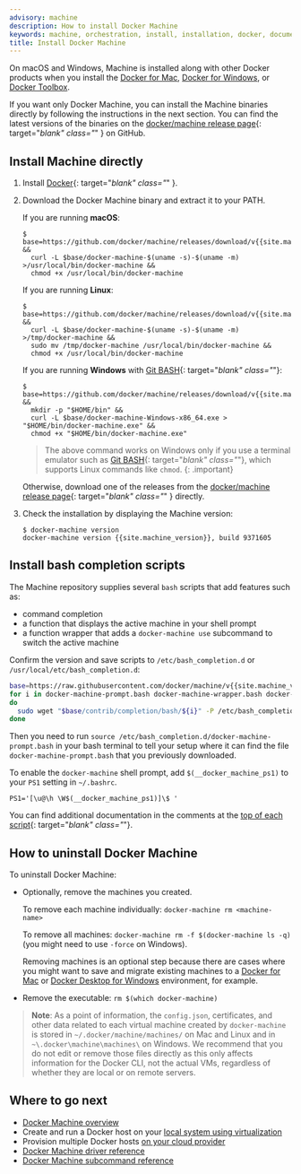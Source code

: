 ```yaml
---
advisory: machine
description: How to install Docker Machine
keywords: machine, orchestration, install, installation, docker, documentation, uninstall Docker Machine, uninstall
title: Install Docker Machine
---
```


On macOS and Windows, Machine is installed along with other Docker products when
you install the [Docker for Mac](/docker-for-mac/index.md),
[Docker for Windows](/docker-for-windows/index.md), or
[Docker Toolbox](/toolbox/overview.md).

If you want only Docker Machine, you can install the Machine binaries directly
by following the instructions in the next section. You can find the latest
versions of the binaries on the [docker/machine release
page](https://github.com/docker/machine/releases/){: target="_blank" class="_" }
on GitHub.

## Install Machine directly

1.  Install [Docker](/engine/installation/index.md){: target="_blank" class="_" }.

2.  Download the Docker Machine binary and extract it to your PATH.

    If you are running **macOS**:

    ```console
    $ base=https://github.com/docker/machine/releases/download/v{{site.machine_version}} &&
      curl -L $base/docker-machine-$(uname -s)-$(uname -m) >/usr/local/bin/docker-machine &&
      chmod +x /usr/local/bin/docker-machine
    ```

    If you are running **Linux**:

    ```console
    $ base=https://github.com/docker/machine/releases/download/v{{site.machine_version}} &&
      curl -L $base/docker-machine-$(uname -s)-$(uname -m) >/tmp/docker-machine &&
      sudo mv /tmp/docker-machine /usr/local/bin/docker-machine &&
      chmod +x /usr/local/bin/docker-machine
    ```

    If you are running **Windows** with [Git BASH](https://git-for-windows.github.io/){: target="_blank" class="_"}:

    ```console
    $ base=https://github.com/docker/machine/releases/download/v{{site.machine_version}} &&
      mkdir -p "$HOME/bin" &&
      curl -L $base/docker-machine-Windows-x86_64.exe > "$HOME/bin/docker-machine.exe" &&
      chmod +x "$HOME/bin/docker-machine.exe"
    ```

    > The above command works on Windows only if you use a
    terminal emulator such as [Git BASH](https://git-for-windows.github.io/){: target="_blank" class="_"}, which supports Linux commands like `chmod`.
    {: .important}

    Otherwise, download one of the releases from the [docker/machine release
    page](https://github.com/docker/machine/releases/){: target="_blank" class="_" } directly.

3.  Check the installation by displaying the Machine version:

        $ docker-machine version
        docker-machine version {{site.machine_version}}, build 9371605

## Install bash completion scripts

The Machine repository supplies several `bash` scripts that add features such
as:

-   command completion
-   a function that displays the active machine in your shell prompt
-   a function wrapper that adds a `docker-machine use` subcommand to switch the
    active machine

Confirm the version and save scripts to `/etc/bash_completion.d` or
`/usr/local/etc/bash_completion.d`:

```bash
base=https://raw.githubusercontent.com/docker/machine/v{{site.machine_version}}
for i in docker-machine-prompt.bash docker-machine-wrapper.bash docker-machine.bash
do
  sudo wget "$base/contrib/completion/bash/${i}" -P /etc/bash_completion.d
done
```

Then you need to run `source
/etc/bash_completion.d/docker-machine-prompt.bash` in your bash
terminal to tell your setup where it can find the file
`docker-machine-prompt.bash` that you previously downloaded.

To enable the `docker-machine` shell prompt, add
`$(__docker_machine_ps1)` to your `PS1` setting in `~/.bashrc`.

```
PS1='[\u@\h \W$(__docker_machine_ps1)]\$ '
```

You can find additional documentation in the comments at the [top of
each
script](https://github.com/docker/machine/tree/master/contrib/completion/bash){:
target="_blank" class="_"}.

## How to uninstall Docker Machine

To uninstall Docker Machine:

*  Optionally, remove the machines you created.

   To remove each machine individually: `docker-machine rm <machine-name>`

   To remove all machines: `docker-machine rm -f $(docker-machine ls
   -q)` (you might need to use `-force` on Windows).

   Removing machines is an optional step because there are cases where
   you might want to save and migrate existing machines to a [Docker
   for Mac](/docker-for-mac/index.md) or [Docker Desktop for
   Windows](/docker-for-windows/index.md) environment, for example.

*  Remove the executable: `rm $(which docker-machine)`


>**Note**: As a point of information, the `config.json`, certificates,
and other data related to each virtual machine created by `docker-machine`
is stored in `~/.docker/machine/machines/` on Mac and Linux and in
`~\.docker\machine\machines\` on Windows. We recommend that you do not edit or
remove those files directly as this only affects information for the Docker
CLI, not the actual VMs, regardless of whether they are local or on remote
servers.

## Where to go next

-  [Docker Machine overview](overview.md)
-  Create and run a Docker host on your [local system using virtualization](get-started.md)
-  Provision multiple Docker hosts [on your cloud provider](get-started-cloud.md)
-  [Docker Machine driver reference](/machine/drivers/index.md)
-  [Docker Machine subcommand reference](/machine/reference/index.md)
